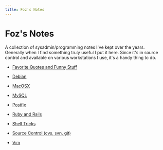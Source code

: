 ```yaml
---
title: Foz's Notes
---
```


Foz's Notes
===========

A collection of sysadmin/programming notes I've kept over the years. Generally when I find something truly useful I put it here. Since it's in source control and available on various workstations I use, it's a handy thing to do.

* [Favorite Quotes and Funny Stuff](code_quotes.html)

* [Debian](debian-notes.html)

* [MacOSX](macosx-env.html)

* [MySQL](mysql-notes.html)

* [Postfix](postfix-notes.html)

* [Ruby and Rails](ruby-and-rails-notes.html)

* [Shell Tricks](shell-tricks.html)

* [Source Control (cvs, svn, git)](source-control-notes.html)

* [Vim](vim-notes.html)

